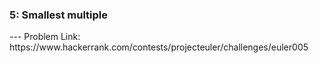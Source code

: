 <h3>5: Smallest multiple</h3>
---
Problem Link:<br/>
https://www.hackerrank.com/contests/projecteuler/challenges/euler005
